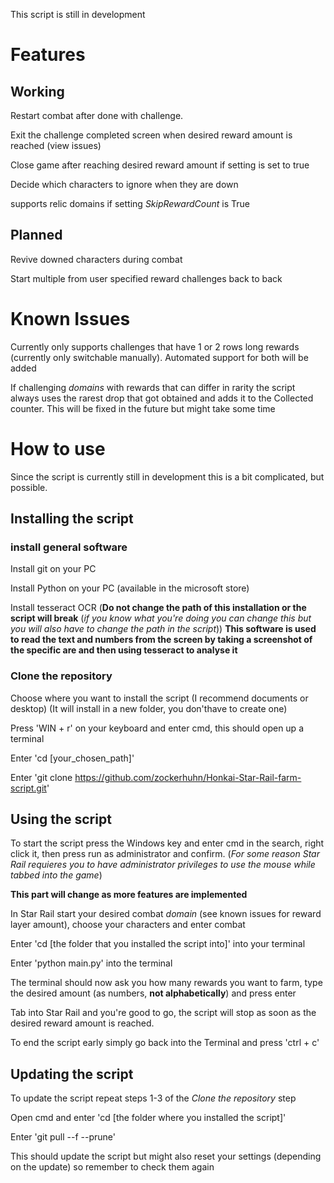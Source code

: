 This script is still in development

# Features

## Working
Restart combat after done with challenge.

Exit the challenge completed screen when desired reward amount is reached (view issues)

Close game after reaching desired reward amount if setting is set to true

Decide which characters to ignore when they are down

supports relic domains if setting _SkipRewardCount_ is True

## Planned
Revive downed characters during combat

Start multiple from user specified reward challenges back to back

# Known Issues
Currently only supports challenges that have 1 or 2 rows long rewards (currently only switchable manually). Automated support for both will be added

If challenging _domains_ with rewards that can differ in rarity the script always uses the rarest drop that got obtained and adds it to the Collected counter. This will be fixed in the future but might take some time

# How to use
Since the script is currently still in development this is a bit complicated, but possible.

## Installing the script

### install general software
Install git on your PC

Install Python on your PC (available in the microsoft store)

Install tesseract OCR (__Do not change the path of this installation or the script will break__ (_if you know what you're doing you can change this but you will also have to change the path in the script_))
__This software is used to read the text and numbers from the screen by taking a screenshot of the specific are and then using tesseract to analyse it__

### Clone the repository
Choose where you want to install the script (I recommend documents or desktop) (It will install in a new folder, you don'thave to create one)

Press 'WIN + r' on your keyboard and enter cmd, this should open up a terminal

Enter 'cd [your_chosen_path]'

Enter 'git clone https://github.com/zockerhuhn/Honkai-Star-Rail-farm-script.git'

## Using the script

To start the script press the Windows key and enter cmd in the search, right click it, then press run as administrator and confirm. (_For some reason Star Rail requieres you to have administrator privileges to use the mouse while tabbed into the game_)

__This part will change as more features are implemented__

In Star Rail start your desired combat _domain_ (see known issues for reward layer amount), choose your characters and enter combat

Enter 'cd [the folder that you installed the script into]' into your terminal

Enter 'python main.py' into the terminal

The terminal should now ask you how many rewards you want to farm, type the desired amount (as numbers, __not alphabetically__) and press enter

Tab into Star Rail and you're good to go, the script will stop as soon as the desired reward amount is reached.

To end the script early simply go back into the Terminal and press 'ctrl + c'

## Updating the script
To update the script repeat steps 1-3 of the _Clone the repository_ step

Open cmd and enter 'cd [the folder where you installed the script]'

Enter 'git pull --f --prune'

This should update the script but might also reset your settings (depending on the update) so remember to check them again
